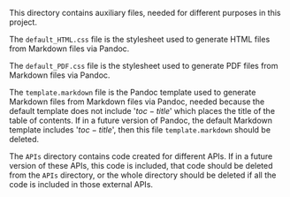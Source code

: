 This directory contains auxiliary files, needed for different purposes in this project.

The `default_HTML.css` file is the stylesheet used to generate HTML files from Markdown files via Pandoc.

The `default_PDF.css` file is the stylesheet used to generate PDF files from Markdown files via Pandoc.

The `template.markdown` file is the Pandoc template used to generate Markdown files from Markdown files via Pandoc, needed because the default template does not include '$toc-title$' which places the title of the table of contents. If in a future version of Pandoc, the default Markdown template includes '$toc-title$', then this file `template.markdown` should be deleted.

The `APIs` directory contains code created for different APIs. If in a future version of these APIs, this code is included, that code should be deleted from the `APIs` directory, or the whole directory should be deleted if all the code is included in those external APIs.